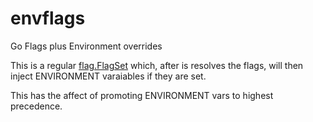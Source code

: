 # envflags
Go Flags plus Environment overrides

This is a regular [flag.FlagSet](https://golang.org/pkg/flag/) which, after is resolves the flags, will then inject ENVIRONMENT varaiables if they are set.

This has the affect of promoting ENVIRONMENT vars to highest precedence.
